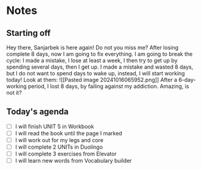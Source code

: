 # Notes
## Starting off
Hey there, Sanjarbek is here again! Do not you miss me? After losing complete 8 days, now I am going to fix everything. I am going to break the cycle: I made a mistake, I lose at least a week, I then try to get up by spending several days, then I get up. I made a mistake and wasted 8 days, but I do not want to spend days to wake up, instead, I will start working today! Look at them:
![[Pasted image 20241016065952.png]] After a 6-day-working period, I lost 8 days, by failing against my addiction. Amazing, is not it?
## Today's agenda
- [ ] I will finish UNIT 5 in Workbook
- [ ] I will read the book until the page I marked
- [ ] I will work out for my legs and core 
- [ ] I will complete 2 UNITs in Duolingo
- [ ] I will complete 3 exercises from Elevator
- [ ] I will learn new words from Vocabulary builder